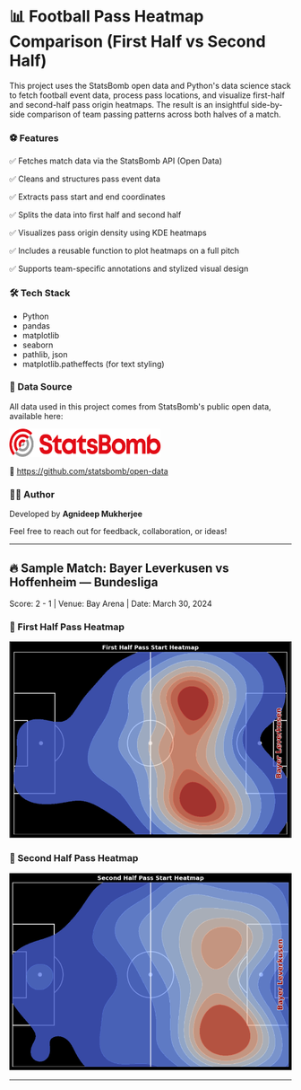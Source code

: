 # 📊 Football Pass Heatmap Comparison (First Half vs Second Half)
This project uses the StatsBomb open data and Python's data science stack to fetch football event data, process pass locations, and visualize first-half and second-half pass origin heatmaps. The result is an insightful side-by-side comparison of team passing patterns across both halves of a match.

### ⚽ Features
✅ Fetches match data via the StatsBomb API (Open Data)

✅ Cleans and structures pass event data

✅ Extracts pass start and end coordinates

✅ Splits the data into first half and second half

✅ Visualizes pass origin density using KDE heatmaps

✅ Includes a reusable function to plot heatmaps on a full pitch

✅ Supports team-specific annotations and stylized visual design

### 🛠️ Tech Stack
- Python
- pandas
- matplotlib
- seaborn
- pathlib, json
- matplotlib.patheffects (for text styling)

### 📁 Data Source
All data used in this project comes from StatsBomb's public open data, available here:

<img src="plots/SB_Logo.png" alt="Logo" width="270" height="50"/>


🔗 https://github.com/statsbomb/open-data


### 🧑‍💻 Author

Developed by **Agnideep Mukherjee**

Feel free to reach out for feedback, collaboration, or ideas!

---
## 🔥 Sample Match: Bayer Leverkusen vs Hoffenheim — Bundesliga
Score: 2 - 1 | Venue: Bay Arena | Date: March 30, 2024

### 📸 First Half Pass Heatmap
![First Half](plots/First_half.PNG)

### 📸 Second Half Pass Heatmap
![Second Half](plots/Second_half.PNG)


---
